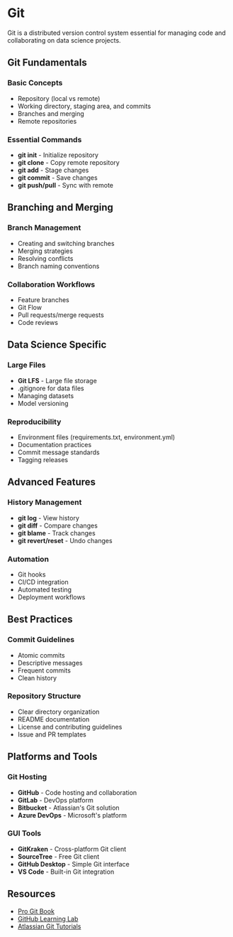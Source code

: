 # Git

Git is a distributed version control system essential for managing code and collaborating on data science projects.

## Git Fundamentals

### Basic Concepts
- Repository (local vs remote)
- Working directory, staging area, and commits
- Branches and merging
- Remote repositories

### Essential Commands
- **git init** - Initialize repository
- **git clone** - Copy remote repository
- **git add** - Stage changes
- **git commit** - Save changes
- **git push/pull** - Sync with remote

## Branching and Merging

### Branch Management
- Creating and switching branches
- Merging strategies
- Resolving conflicts
- Branch naming conventions

### Collaboration Workflows
- Feature branches
- Git Flow
- Pull requests/merge requests
- Code reviews

## Data Science Specific

### Large Files
- **Git LFS** - Large file storage
- .gitignore for data files
- Managing datasets
- Model versioning

### Reproducibility
- Environment files (requirements.txt, environment.yml)
- Documentation practices
- Commit message standards
- Tagging releases

## Advanced Features

### History Management
- **git log** - View history
- **git diff** - Compare changes
- **git blame** - Track changes
- **git revert/reset** - Undo changes

### Automation
- Git hooks
- CI/CD integration
- Automated testing
- Deployment workflows

## Best Practices

### Commit Guidelines
- Atomic commits
- Descriptive messages
- Frequent commits
- Clean history

### Repository Structure
- Clear directory organization
- README documentation
- License and contributing guidelines
- Issue and PR templates

## Platforms and Tools

### Git Hosting
- **GitHub** - Code hosting and collaboration
- **GitLab** - DevOps platform
- **Bitbucket** - Atlassian's Git solution
- **Azure DevOps** - Microsoft's platform

### GUI Tools
- **GitKraken** - Cross-platform Git client
- **SourceTree** - Free Git client
- **GitHub Desktop** - Simple Git interface
- **VS Code** - Built-in Git integration

## Resources

- [Pro Git Book](https://git-scm.com/book)
- [GitHub Learning Lab](https://lab.github.com/)
- [Atlassian Git Tutorials](https://www.atlassian.com/git/tutorials)